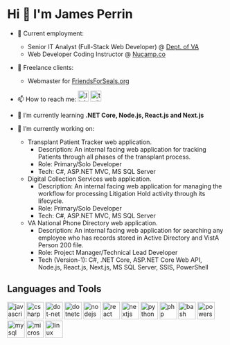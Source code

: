 <!--
**jamesperrin/jamesperrin** is a ✨ _special_ ✨ repository because its `README.md` (this file) appears on your GitHub profile.

Here are some ideas to get you started:

- 🔭 I’m currently working on ...
- 🌱 I’m currently learning ...
- 👯 I’m looking to collaborate on ...
- 🤔 I’m looking for help with ...
- 💬 Ask me about ...
- 📫 How to reach me: ...
- 😄 Pronouns: ...
- ⚡ Fun fact: ...
-->

# Hi 👋 I'm James Perrin

- 🔭 Current employment:
  - Senior IT Analyst (Full-Stack Web Developer) @ [Dept. of VA](https://www.va.gov/ "The US Department of Veterans Affairs provides patient care and federal benefits to Veterans and their dependents.")
  - Web Developer Coding Instructor @ [Nucamp.co](https://www.nucamp.co/ "Nucamp.co - Affordable Coding Bootcamps for Software Development")
 
- 🏁 Freelance clients:
  - Webmaster for [FriendsForSeals.org](https://www.friendsforseals.org/ "FriendsForSeals.org - Canada's annual commercial seal slaughter has gone on for over 500 yrs. We don't discourage signing a petition, but that won't end it..")

- 📫 How to reach me: <a href="https://www.linkedin.com/in/jkperrin" target="_blank" rel="noreferrer" title="linkedin"><img src="https://cdn.jsdelivr.net/gh/devicons/devicon/icons/linkedin/linkedin-original.svg"  title="linkedin @jkperrin" alt="linkedin @jkperrin" width="25" height="25" /></a> <a href="https://www.linkedin.com/in/jkperrin" target="_blank" rel="noreferrer" title="twitter"><img src="https://cdn.jsdelivr.net/gh/devicons/devicon/icons/twitter/twitter-original.svg"  title="twitter @_jamesperrin" alt="twitter @_jamesperrin" width="25" height="25" /></a> 

- 🌱 I’m currently learning **.NET Core, Node.js, React.js and Next.js**

- 💫 I’m currently working on:

  - Transplant Patient Tracker web application.
    - Description: An internal facing web application for tracking Patients through all phases of the transplant process.
    - Role: Primary/Solo Developer
    - Tech: C#, ASP.NET MVC, MS SQL Server
  - Digital Collection Services web application.
    - Description: An internal facing web application for managing the workflow for processing Litigation Hold activity through its lifecycle.
    - Role: Primary/Solo Developer
    - Tech: C#, ASP.NET MVC, MS SQL Server
  - VA National Phone Directory web application.
    - Description: An internal facing web application for searching any employee who has records stored in Active Directory and VistA Person 200 file.
    - Role: Project Manager/Technical Lead Developer
    - Tech (Version-1): C#, .NET Core, ASP.NET Core Web API, Node.js, React.js, Next.js, MS SQL Server, SSIS, PowerShell

## Languages and Tools 

<div>
<a href="https://developer.mozilla.org/en-US/docs/Web/JavaScript" target="_blank" rel="noreferrer" title="javascript">
<img src="https://cdn.jsdelivr.net/gh/devicons/devicon/icons/javascript/javascript-original.svg" title="javascript" alt="javascript" width="40" height="40" /></a>
<a href="https://learn.microsoft.com/en-us/dotnet/csharp/" target="_blank" rel="noreferrer" title="csharp"><img src="https://cdn.jsdelivr.net/gh/devicons/devicon/icons/csharp/csharp-original.svg" title="csharp" alt="csharp" width="40" height="40" /></a>
<a href="https://github.com/Microsoft/dotnet" target="_blank" rel="noreferrer" title="dot-net"><img src="https://cdn.jsdelivr.net/gh/devicons/devicon/icons/dot-net/dot-net-original-wordmark.svg" title="dot-net" alt="dot-net" width="40" height="40" /></a>
<a href="https://github.com/dotnet/core" target="_blank" rel="noreferrer" title="dotnetcore"><img src="https://cdn.jsdelivr.net/gh/devicons/devicon/icons/dotnetcore/dotnetcore-original.svg" title="dotnetcore" alt="dotnetcore" width="40" height="40" /></a>
<a href="https://nodejs.org" target="_blank" rel="noreferrer" title="nodejs"><img src="https://cdn.jsdelivr.net/gh/devicons/devicon/icons/nodejs/nodejs-original-wordmark.svg" title="nodejs" alt="nodejs" width="40" height="40" /></a>
<a href="https://reactjs.org/" target="_blank" rel="noreferrer" title="react"><img src="https://cdn.jsdelivr.net/gh/devicons/devicon/icons/react/react-original-wordmark.svg" title="react" alt="react" width="40" height="40" /></a>
<a href="https://nextjs.org/" target="_blank" rel="noreferrer" title="nextjs"><img src="https://cdn.jsdelivr.net/gh/devicons/devicon/icons/nextjs/nextjs-original-wordmark.svg" title="nextjs" alt="nextjs" width="40" height="40" /></a>
<a href="https://www.python.org" target="_blank" rel="noreferrer" title="python"><img src="https://cdn.jsdelivr.net/gh/devicons/devicon/icons/python/python-original.svg" title="python" alt="python" width="40" height="40" /></a>
<a href="https://www.php.net" target="_blank" rel="noreferrer" title="php"><img src="https://cdn.jsdelivr.net/gh/devicons/devicon/icons/php/php-original.svg" title="php" alt="php" width="40" height="40" /></a>
<a href="https://www.gnu.org/software/bash/" target="_blank" rel="noreferrer" title="bash"><img src="https://cdn.jsdelivr.net/gh/devicons/devicon/icons/bash/bash-original.svg" title="bash" alt="bash" width="40" height="40" /></a>
<a href="https://github.com/PowerShell/PowerShell" target="_blank" rel="noreferrer" title="powershell"><img src="https://raw.githubusercontent.com/file-icons/icons/e6e6e6ac8cb1d91867167c228c00a667f4d47101/svg/PowerShell.svg" title="powershell" alt="powershell" width="40" height="40" /></a>
<a href="https://www.mysql.com/" target="_blank" rel="noreferrer" title="mysql"><img src="https://cdn.jsdelivr.net/gh/devicons/devicon/icons/mysql/mysql-original-wordmark.svg" title="mysql" alt="mysql" width="40" height="40" /></a>
<a href="https://www.microsoft.com/en-us/sql-server" target="_blank" rel="noreferrer" title="microsoftsqlserver"><img src="https://cdn.jsdelivr.net/gh/devicons/devicon/icons/microsoftsqlserver/microsoftsqlserver-plain-wordmark.svg" title="microsoftsqlserver" alt="microsoftsqlserver" width="40" height="40" /></a>
<a href="https://www.linux.org/" target="_blank" rel="noreferrer" title="linux"><img src="https://cdn.jsdelivr.net/gh/devicons/devicon/icons/linux/linux-plain.svg" title="linux" alt="linux" width="40" height="40" /></a>
</div>

<!-- <p><img align="left" src="https://github-readme-stats.vercel.app/api/top-langs?username=jamesperrin&show_icons=true&locale=en&layout=compact" alt="jamesperrin" /></p> -->

<!-- ![James' github stats](https://github-readme-stats.vercel.app/api?username=jamesperrin&show_icons=true) -->
